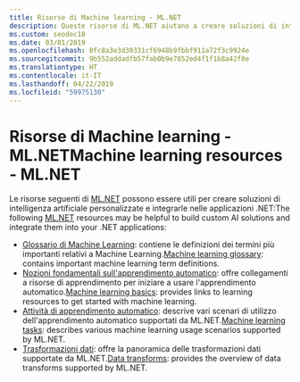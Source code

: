 ```yaml
---
title: Risorse di Machine learning - ML.NET
description: Queste risorse di ML.NET aiutano a creare soluzioni di intelligenza artificiale personalizzate e a integrarle nelle applicazioni .NET.
ms.custom: seodec18
ms.date: 03/01/2019
ms.openlocfilehash: 0fc8a3e3d30331cf6948b9fbbf911a72f3c9924e
ms.sourcegitcommit: 9b552addadfb57fab0b9e7852ed4f1f1b8a42f8e
ms.translationtype: HT
ms.contentlocale: it-IT
ms.lasthandoff: 04/22/2019
ms.locfileid: "59975130"
---
```

# <a name="machine-learning-resources---mlnet"></a><span data-ttu-id="0ac80-103">Risorse di Machine learning - ML.NET</span><span class="sxs-lookup"><span data-stu-id="0ac80-103">Machine learning resources - ML.NET</span></span>

<span data-ttu-id="0ac80-104">Le risorse seguenti di [ML.NET](../index.yml) possono essere utili per creare soluzioni di intelligenza artificiale personalizzate e integrarle nelle applicazioni .NET:</span><span class="sxs-lookup"><span data-stu-id="0ac80-104">The following  [ML.NET](../index.yml) resources may be helpful to build custom AI solutions and integrate them into your .NET applications:</span></span>

- <span data-ttu-id="0ac80-105">[Glossario di Machine Learning](glossary.md): contiene le definizioni dei termini più importanti relativi a Machine Learning.</span><span class="sxs-lookup"><span data-stu-id="0ac80-105">[Machine learning glossary](glossary.md): contains important machine learning term definitions.</span></span>
- <span data-ttu-id="0ac80-106">[Nozioni fondamentali sull'apprendimento automatico](basics.md): offre collegamenti a risorse di apprendimento per iniziare a usare l'apprendimento automatico.</span><span class="sxs-lookup"><span data-stu-id="0ac80-106">[Machine learning basics](basics.md): provides links to learning resources to get started with machine learning.</span></span>
- <span data-ttu-id="0ac80-107">[Attività di apprendimento automatico](tasks.md): descrive vari scenari di utilizzo dell'apprendimento automatico supportati da ML.NET.</span><span class="sxs-lookup"><span data-stu-id="0ac80-107">[Machine learning tasks](tasks.md): describes various machine learning usage scenarios supported by ML.NET.</span></span>
- <span data-ttu-id="0ac80-108">[Trasformazioni dati](transforms.md): offre la panoramica delle trasformazioni dati supportate da ML.NET.</span><span class="sxs-lookup"><span data-stu-id="0ac80-108">[Data transforms](transforms.md): provides the overview of data transforms supported by ML.NET.</span></span>